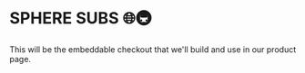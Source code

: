 SPHERE SUBS 🌐🚇
===============

This will be the embeddable checkout that we'll build and use in our product page.